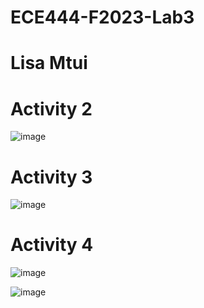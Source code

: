 # ECE444-F2023-Lab3
# Lisa Mtui

# Activity 2
![image](https://github.com/lmtui/ECE444-F2023-Lab1/assets/99363546/10495db4-db65-42c9-ab2d-fade592ecdb9)




# Activity 3

![image](https://github.com/lmtui/ECE444-F2023-Lab1/assets/99363546/895c1dc8-49a4-46eb-aa57-f7baa79db52f)



# Activity 4
![image](https://github.com/lmtui/ECE444-F2023-Lab1/assets/99363546/36bc9562-a01a-40ee-b700-f0d4caeed23e)

![image](https://github.com/lmtui/ECE444-F2023-Lab1/assets/99363546/840ccb47-b14b-4d89-8c2d-808945fcb563)






